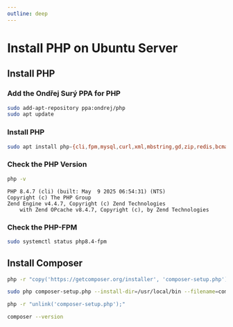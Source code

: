 ```yaml
---
outline: deep
---
```


# Install PHP on Ubuntu Server

## Install PHP

### Add the Ondřej Surý PPA for PHP

```bash
sudo add-apt-repository ppa:ondrej/php
sudo apt update
```

### Install PHP

```bash
sudo apt install php-{cli,fpm,mysql,curl,xml,mbstring,gd,zip,redis,bcmath,soap,imagick}
```

### Check the PHP Version

```bash
php -v
```

```
PHP 8.4.7 (cli) (built: May  9 2025 06:54:31) (NTS)
Copyright (c) The PHP Group
Zend Engine v4.4.7, Copyright (c) Zend Technologies
    with Zend OPcache v8.4.7, Copyright (c), by Zend Technologies
```    

### Check the PHP-FPM

```bash
sudo systemctl status php8.4-fpm
```

## Install Composer

```bash
php -r "copy('https://getcomposer.org/installer', 'composer-setup.php');"

sudo php composer-setup.php --install-dir=/usr/local/bin --filename=composer

php -r "unlink('composer-setup.php');"
```

```bash
composer --version
```
